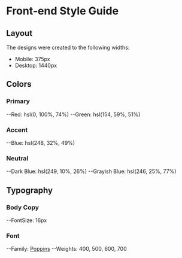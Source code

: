 # Front-end Style Guide

## Layout

The designs were created to the following widths:

- Mobile: 375px
- Desktop: 1440px

## Colors

### Primary

--Red: hsl(0, 100%, 74%) 
--Green: hsl(154, 59%, 51%)

### Accent

--Blue: hsl(248, 32%, 49%)

### Neutral

--Dark Blue: hsl(249, 10%, 26%) 
--Grayish Blue: hsl(246, 25%, 77%)

## Typography

### Body Copy

--FontSize: 16px

### Font

--Family: [Poppins](https://fonts.google.com/specimen/Poppins)
--Weights: 400, 500, 600, 700
